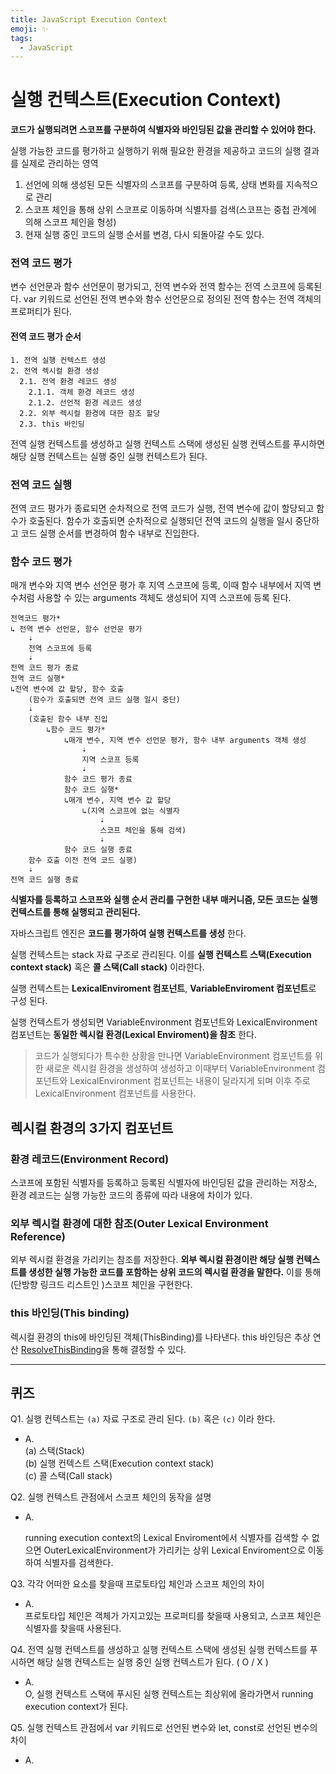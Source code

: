 ```yaml
---
title: JavaScript Execution Context
emoji: ✨
tags:
  - JavaScript
---
```


# 실행 컨텍스트(Execution Context)

**코드가 실행되려면 스코프를 구분하여 식별자와 바인딩된 값을 관리할 수 있어야 한다.**

실행 가능한 코드를 평가하고 실행하기 위해 필요한 환경을 제공하고 코드의 실행 결과를 실제로 관리하는 영역

1. 선언에 의해 생성된 모든 식별자의 스코프를 구분하여 등록, 상태 변화를 지속적으로 관리
2. 스코프 체인을 통해 상위 스코프로 이동하며 식별자를 검색(스코프는 중첩 관계에 의해 스코프 체인을 형성)
3. 현재 실행 중인 코드의 실행 순서를 변경, 다시 되돌아갈 수도 있다.





### 전역 코드 평가

변수 선언문과 함수 선언문이 평가되고, 전역 변수와 전역 함수는 전역 스코프에 등록된다. var 키워드로 선언된 전역 변수와 함수 선언문으로 정의된 전역 함수는 전역 객체의 프로퍼티가 된다.

#### 전역 코드 평가 순서

```
1. 전역 실행 컨텍스트 생성
2. 전역 렉시컬 환경 생성
  2.1. 전역 환경 레코드 생성
  	2.1.1. 객체 환경 레코드 생성
  	2.1.2. 선언적 환경 레코드 생성
  2.2. 외부 렉시컬 환경에 대한 참조 할당
  2.3. this 바인딩
```

전역 실행 컨텍스트를 생성하고 실행 컨텍스트 스택에 생성된 실행 컨텍스트를 푸시하면 해당 실행 컨텍스트는 실행 중인 실행 컨텍스트가 된다.



### 전역 코드 실행
전역 코드 평가가 종료되면 순차적으로 전역 코드가 실행, 전역 변수에 값이 할당되고 함수가 호출된다. 함수가 호출되면 순차적으로 실행되던 전역 코드의 실행을 일시 중단하고 코드 실행 순서를 변경하여 함수 내부로 진입한다.





### 함수 코드 평가

매개 변수와 지역 변수 선언문 평가 후 지역 스코프에 등록, 이때 함수 내부에서 지역 변수처럼 사용할 수 있는 arguments 객체도 생성되어 지역 스코프에 등록 된다.

```
전역코드 평가*  
↳ 전역 변수 선언문, 함수 선언문 평가   
	⇣  
	전역 스코프에 등록  
	⇣  
전역 코드 평가 종료  
전역 코드 실행*  
↳전역 변수에 값 할당, 함수 호출  
	(함수가 호출되면 전역 코드 실행 일시 중단)  
	⇣  
	(호출된 함수 내부 진입  
		↳함수 코드 평가*  
			↳매개 변수, 지역 변수 선언문 평가, 함수 내부 arguments 객체 생성  
				⇣  
				지역 스코프 등록  
				⇣  
			함수 코드 평가 종료  
			함수 코드 실행* 
			↳매개 변수, 지역 변수 값 할당  
				↳(지역 스코프에 없는 식별자  
					⇣  
					스코프 체인을 통해 검색)  
					⇣  
			함수 코드 실행 종료  
	함수 호출 이전 전역 코드 실행)  
	⇣   
전역 코드 실행 종료
```

**식별자를 등록하고 스코프와 실행 순서 관리를 구현한 내부 매커니즘, 모든 코드는 실행 컨텍스트를 통해 실행되고 관리된다.**

자바스크립트 엔진은 **코드를 평가하여 실행 컨텍스트를 생성** 한다.

실행 컨텍스트는 stack 자료 구조로 관리된다. 이를 **실행 컨텍스트 스택(Execution context stack)** 혹은 **콜 스택(Call stack)** 이라한다.

실행 컨텍스트는 **LexicalEnviroment 컴포넌트**, **VariableEnviroment 컴포넌트**로 구성 된다.

실행 컨텍스트가 생성되면 VariableEnvironment 컴포넌트와  LexicalEnvironment 컴포넌트는 **동일한 렉시컬 환경(Lexical Enviroment)을 참조** 한다.

>코드가 실행되다가 특수한 상황을 만나면 VariableEnvironment 컴포넌트를 위한 새로운 렉시컬 환경을 생성하여 생성하고 이때부터 VariableEnvironment 컴포넌트와 LexicalEnvironment 컴포넌트는 내용이 달라지게 되며 이후 주로 LexicalEnvironment 컴포넌트를 사용한다.





## 렉시컬 환경의 3가지 컴포넌트

### 환경 레코드(Environment Record)

스코프에 포함된 식별자를 등록하고 등록된 식별자에 바인딩된 값을 관리하는 저장소, 환경 레코드는 실행 가능한 코드의 종류에 따라 내용에 차이가 있다.

### 외부 렉시컬 환경에 대한 참조(Outer Lexical Environment Reference)

외부 렉시컬 환경을 가리키는 참조를 저장한다. **외부 렉시컬 환경이란 해당 실행 컨텍스트를 생성한 실행 가능한 코드를 포함하는 상위 코드의 렉시컬 환경을 말한다.** 이를 통해 (단방향 링크드 리스트인 )스코프 체인을 구현한다.

### this 바인딩(This binding)

렉시컬 환경의 this에 바인딩된 객체(ThisBinding)를 나타낸다. 
this 바인딩은 추상 연산 [ResolveThisBinding](https://tc39.github.io/ecma262/#sec-resolvethisbinding)을 통해 결정할 수 있다.





---



## 퀴즈

Q1. 실행 컨텍스트는 `(a)` 자료 구조로 관리 된다. `(b)` 혹은 `(c)`   이라 한다.

- A.  
  (a) 스택(Stack)  
  (b) 실행 컨텍스트 스택(Execution context stack)  
  (c) 콜 스택(Call stack)



Q2. 실행 컨텍스트 관점에서 스코프 체인의 동작을 설명

- A.

  running execution context의 Lexical Enviroment에서 식별자를 검색할 수 없으면 OuterLexicalEnvironment가 가리키는 상위 Lexical Enviroment으로 이동하여 식별자를 검색한다.



Q3. 각각 어떠한 요소를 찾을때 프로토타입 체인과 스코프 체인의 차이

- A.  
  프로토타입 체인은 객체가 가지고있는 프로퍼티를 찾을때 사용되고, 스코프 체인은 식별자를 찾을때 사용된다.



Q4. 전역 실행 컨텍스트를 생성하고 실행 컨텍스트 스택에 생성된 실행 컨텍스트를 푸시하면 해당 실행 컨텍스트는 실행 중인 실행 컨텍스트가 된다. ( O / X )

- A.  
  O, 실행 컨텍스트 스택에 푸시된 실행 컨텍스트는 최상위에 올라가면서 running execution context가 된다.



Q5. 실행 컨텍스트 관점에서 var 키워드로 선언된 변수와 let, const로 선언된 변수의 차이

- A.
